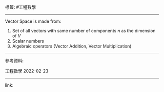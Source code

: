 標籤: #工程數學 

---

Vector Space is made from:


1. Set of all vectors with same number of components $n$ as the dimension of $V$
2. Scalar numbers
3. Algebraic operators (Vector Addition, Vector Multiplication)

---

參考資料:

工程數學 2022-02-23

---

link:

